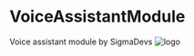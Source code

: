 # VoiceAssistantModule
Voice assistant module by SigmaDevs
![logo](https://user-images.githubusercontent.com/76241314/219823255-5b73981d-b287-4de4-ae58-50dca9f040e5.png)
